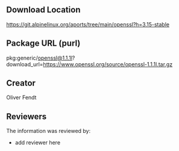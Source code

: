 ## Download Location

https://git.alpinelinux.org/aports/tree/main/openssl?h=3.15-stable

## Package URL (purl)

pkg:generic/openssl@1.1.1l?download_url=https://www.openssl.org/source/openssl-1.1.1l.tar.gz

## Creator

Oliver Fendt

## Reviewers

The information was reviewed by:

* add reviewer here
